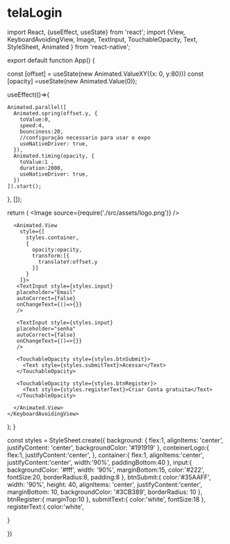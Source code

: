 # telaLogin
import React, {useEffect, useState} from 'react';
import {View, KeyboardAvoidingView, Image, TextInput, TouchableOpacity, Text, StyleSheet, Animated } from 'react-native';

export default function App() {

  const [offset] = useState(new Animated.ValueXY({x: 0, y:80}))
  const [opacity] =useState(new Animated.Value(0));

  useEffect(()=>{

    Animated.parallel([
      Animated.spring(offset.y, {
        toValue:0,
        speed:4,
        bounciness:20,
        //configuração necessario para usar o expo 
        useNativeDriver: true,
      }),
      Animated.timing(opacity, {
        toValue:1 ,
        duration:2000, 
        useNativeDriver: true,
      })
    ]).start();
    

  }, []);

  return (
    <KeyboardAvoidingView style={styles.background}>
      <View style={styles.conteinerLogo}>
        <Image
        source={require('./src/assets/logo.png')}
        />
      </View>

      <Animated.View 
        style={[
          styles.container,
          {
            opacity:opacity,
            transform:[{
              translateY:offset.y
            }]
          }
        ]}>
       <TextInput style={styles.input}
       placeholder="Email"
       autoCorrect={false}
       onChangeText={()=>{}}
       />

       <TextInput style={styles.input}
       placeholder="senha"
       autoCorrect={false}
       onChangeText={()=>{}}
       />

       <TouchableOpacity style={styles.btnSubmit}>
         <Text style={styles.submitText}>Acessar</Text>
       </TouchableOpacity>

       <TouchableOpacity style={styles.btnRegister}>
         <Text style={styles.registerText}>Criar Conta gratuita</Text>
       </TouchableOpacity>

      </Animated.View>
    </KeyboardAvoidingView>
  );
}

const styles = StyleSheet.create({
background: {
  flex:1,
  alignItems: 'center',
  justifyContent: 'center',
  backgroundColor: '#191919'
},
conteinerLogo:{
  flex:1,
  justifyContent:'center',
},
container:{
  flex:1,
  alignItems:'center',
  justifyContent:'center',
  width:'90%',
  paddingBottom:40
},
input:{
  backgroundColor: '#fff',
  width: '90%',
  marginBottom:15,
  color:'#222',
  fontSize:20,
  borderRadius:8,
  padding:8
},
btnSubmit:{
  color:'#35AAFF',
  width: '90%',
  height: 40,
  alignItems: 'center',
  justifyContent:'center',
  marginBottom: 10,
  backgroundColor: '#3CB389',
  borderRadius: 10
},
btnRegister:{
marginTop:10
},
submitText:{
  color:'white',
  fontSize:18
},
registerText:{
  color:'white',


}

})

